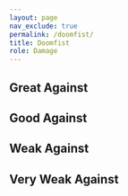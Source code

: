 ```yaml
---
layout: page
nav_exclude: true
permalink: /doomfist/
title: Doomfist
role: Damage
---
```

## Great Against

## Good Against

## Weak Against

## Very Weak Against